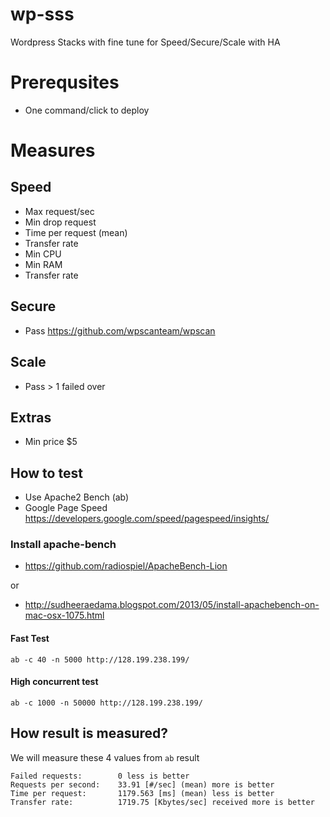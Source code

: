 # wp-sss
Wordpress Stacks with fine tune for Speed/Secure/Scale with HA

# Prerequsites
- One command/click to deploy

# Measures
## Speed
- Max request/sec
- Min drop request
- Time per request (mean)
- Transfer rate
- Min CPU
- Min RAM
- Transfer rate

## Secure
- Pass https://github.com/wpscanteam/wpscan

## Scale
- Pass > 1 failed over

## Extras
- Min price $5

## How to test
- Use Apache2 Bench (ab)
- Google Page Speed https://developers.google.com/speed/pagespeed/insights/

### Install apache-bench
- https://github.com/radiospiel/ApacheBench-Lion

or

- http://sudheeraedama.blogspot.com/2013/05/install-apachebench-on-mac-osx-1075.html


#### Fast Test
```
ab -c 40 -n 5000 http://128.199.238.199/
```

#### High concurrent test
```
ab -c 1000 -n 50000 http://128.199.238.199/
```

## How result is measured?

We will measure these 4 values from `ab` result 
```
Failed requests:        0 less is better
Requests per second:    33.91 [#/sec] (mean) more is better
Time per request:       1179.563 [ms] (mean) less is better
Transfer rate:          1719.75 [Kbytes/sec] received more is better
```
